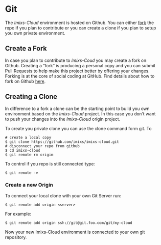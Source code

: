 # Git

The *Imixs-Cloud* environment is hosted on Github. You can either [fork](https://guides.github.com/activities/forking/) the repo if you plan to contribute or you can create a clone if you plan to setup you own private environment.

## Create a Fork

In case you plan to contribute to *Imixs-Coud* you may create a fork on Github. Creating a “fork” is producing a personal copy and you can submit Pull Requests to help make this project better by offering your changes. Forking is at the core of social coding at GitHub.
Find details about how to fork on Github [here](https://guides.github.com/activities/forking/).


## Creating a Clone

In difference to a fork a clone can be the starting point to build you own environment based on the *Imixs-Cloud* project. In this case you don't want to push your changes into the *Imixs-Cloud* origin project. 

To create you private clone you can use the clone command form git. To 



	# create a local copy 
	$ git clone https://github.com/imixs/imixs-cloud.git
	# disconnect your repo from github
	$ cd imixs-cloud
	$ git remote rm origin

To control if you repo is still connected type:

	$ git remote -v
	

### Create a new Origin


To connect your local clone with your own Git Server run:

	$ git remote add origin <server>

For example:

	$ git remote add origin ssh://git@git.foo.com/git/my-cloud

Now your new Imixs-Cloud environment is connected to your own git repository. 




